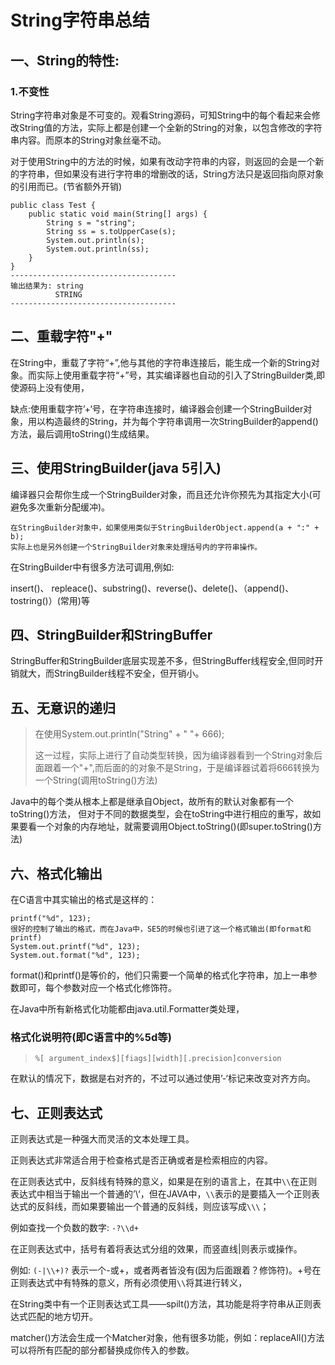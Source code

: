 # String字符串总结

## 一、String的特性:

### 1.不变性

String字符串对象是不可变的。观看String源码，可知String中的每个看起来会修改String值的方法，实际上都是创建一个全新的String的对象，以包含修改的字符串内容。而原本的String对象丝毫不动。

对于使用String中的方法的时候，如果有改动字符串的内容，则返回的会是一个新的字符串，但如果没有进行字符串的增删改的话，String方法只是返回指向原对象的引用而已。(节省额外开销)

```
public class Test {
	public static void main(String[] args) {
		String s = "string";
		String ss = s.toUpperCase(s);
		System.out.println(s);
		System.out.println(ss);
	}
}
-------------------------------------
输出结果为: string
		  STRING
-------------------------------------
```

## 二、重载字符"+"

在String中，重载了字符“+”,他与其他的字符串连接后，能生成一个新的String对象。而实际上使用重载字符“+”号，其实编译器也自动的引入了StringBuilder类,即使源码上没有使用，

缺点:使用重载字符’+‘号，在字符串连接时，编译器会创建一个StringBuilder对象，用以构造最终的String，并为每个字符串调用一次StringBuilder的append()方法，最后调用toString()生成结果。

## 三、使用StringBuilder(java 5引入)

编译器只会帮你生成一个StringBuilder对象，而且还允许你预先为其指定大小(可避免多次重新分配缓冲)。

```
在StringBuilder对象中，如果使用类似于StringBuilderObject.append(a + ":" + b);
实际上也是另外创建一个StringBuilder对象来处理括号内的字符串操作。
```

在StringBuilder中有很多方法可调用,例如:

insert()、 repleace()、substring()、reverse()、delete()、（append()、tostring()）(常用)等

## 四、StringBuilder和StringBuffer

StringBuffer和StringBuilder底层实现差不多，但StringBuffer线程安全,但同时开销就大，而StringBuilder线程不安全，但开销小。

## 五、无意识的递归

> 在使用System.out.println("String" + " "+ 666);
>
> 这一过程，实际上进行了自动类型转换，因为编译器看到一个String对象后面跟着一个"+",而后面的的对象不是String，于是编译器试着将666转换为一个String(调用toString()方法)

Java中的每个类从根本上都是继承自Object，故所有的默认对象都有一个toString()方法， 但对于不同的数据类型，会在toString中进行相应的重写，故如果要看一个对象的内存地址，就需要调用Object.toString()(即super.toString()方法)

## 六、格式化输出

在C语言中其实输出的格式是这样的：

```
printf("%d", 123);
很好的控制了输出的格式，而在Java中，SE5的时候也引进了这一个格式输出(即format和printf)
System.out.printf("%d", 123);
System.out.format("%d", 123);
```

format()和printf()是等价的，他们只需要一个简单的格式化字符串，加上一串参数即可，每个参数对应一个格式化修饰符。

在Java中所有新格式化功能都由java.util.Formatter类处理，

### 格式化说明符(即C语言中的%5d等)

> `%[ argument_index$][fiags][width][.precision]conversion`

在默认的情况下，数据是右对齐的，不过可以通过使用’-‘标记来改变对齐方向。

## 七、正则表达式

正则表达式是一种强大而灵活的文本处理工具。

正则表达式非常适合用于检查格式是否正确或者是检索相应的内容。

在正则表达式中，反斜线有特殊的意义，如果是在别的语言上，在其中`\\`在正则表达式中相当于输出一个普通的’\\‘，但在JAVA中，`\\`表示的是要插入一个正则表达式的反斜线，而如果要输出一个普通的反斜线，则应该写成`\\\`；

例如查找一个负数的数字: `-?\\d+`

在正则表达式中，括号有着将表达式分组的效果，而竖直线|则表示或操作。

例如: `(-|\\+)?`    	表示一个-或+，或者两者皆没有(因为后面跟着？修饰符)。+号在正则表达式中有特殊的意义，所有必须使用`\\`将其进行转义，

在String类中有一个正则表达式工具——spilt()方法，其功能是将字符串从正则表达式匹配的地方切开。

matcher()方法会生成一个Matcher对象，他有很多功能，例如：replaceAll()方法可以将所有匹配的部分都替换成你传入的参数。